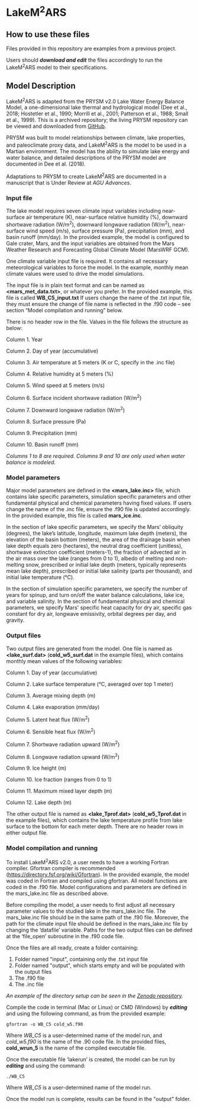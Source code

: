 # LakeM<sup>2</sup>ARS

## How to use these files

Files provided in this repository are examples from a previous project. 

Users should ***download and edit*** the files accordingly to run the LakeM<sup>2</sup>ARS model to their specifications. 

## Model Description
LakeM<sup>2</sup>ARS is adapted from the PRYSM v2.0 Lake Water Energy Balance Model, a one-dimensional lake thermal and hydrological model (Dee et al., 2018; Hostetler et al., 1990; Morrill et al., 2001; Patterson et al., 1988; Small et al., 1999). This is a archived repository; the living PRYSM repository can be viewed and downloaded from [GitHub](https://github.com/sylvia-dee/PRYSM).

PRYSM was built to model relationships between climate, lake properties, and paleoclimate proxy data, and LakeM<sup>2</sup>ARS is the model to be used in a Martian environment. The model has the ability to simulate lake energy and water balance, and detailed descriptions of the PRYSM model are documented in Dee et al. (2018). 

Adaptations to PRYSM to create LakeM<sup>2</sup>ARS are documented in a manuscript that is Under Review at *AGU Advances*.

### Input file

The lake model requires seven climate input variables including near-surface air temperature (K), near-surface relative humidity (%), downward shortwave radiation (W/m<sup>2</sup>), downward longwave radiation (W/m<sup>2</sup>), near-surface wind speed (m/s), surface pressure (Pa), precipitation (mm), and basin runoff (mm/day). In the provided example, the model is configured to Gale crater, Mars, and the input variables are obtained from the Mars Weather Research and Forecasting Global Climate Model (MarsWRF GCM).

One climate variable input file is required. It contains all necessary meteorological variables to force the model. In the example, monthly mean climate values were used to drive the model simulations. 

The input file is in plain text format and can be named as **<mars_met_data.txt>**, or whatever you prefer. In the provided example, this file is called **WB_C5_input.txt** If users change the name of the .txt input file, they must ensure the change of file name is reflected in the .f90 code – see section “Model compilation and running” below. 

There is no header row in the file. Values in the file follows the structure as below:

Column 1. Year

Column 2. Day of year (accumulative)

Column 3. Air temperature at 5 meters (K or C, specify in the .inc file)

Column 4. Relative humidity at 5 meters (%)

Column 5. Wind speed at 5 meters (m/s)

Column 6. Surface incident shortwave radiation (W/m<sup>2</sup>)

Column 7. Downward longwave radiation (W/m<sup>2</sup>)

Column 8. Surface pressure (Pa)

Column 9. Precipitation (mm)

Column 10. Basin runoff (mm)

*Columns 1 to 8 are required. Columns 9 and 10 are only used when water balance is modeled.*

### Model parameters
Major model parameters are defined in the **<mars_lake.inc>** file, which contains lake specific parameters, simulation specific parameters and other fundamental physical and chemical parameters having fixed values. If users change the name of the .inc file, ensure the .f90 file is updated accordingly. In the provided example, this file is called **mars_ice.inc**. 

In the section of lake specific parameters, we specify the Mars’ obliquity (degrees), the lake’s latitude, longitude, maximum lake depth (meters), the elevation of the basin bottom (meters), the area of the drainage basin when lake depth equals zero (hectares), the neutral drag coefficient (unitless), shortwave extinction coefficient (meters-1), the fraction of advected air in the air mass over the lake (ranges from 0 to 1), albedo of melting and non-melting snow, prescribed or initial lake depth (meters, typically represents mean lake depth), prescribed or initial lake salinity (parts per thousand), and initial lake temperature (°C).

In the section of simulation specific parameters, we specify the number of years for spinup, and turn on/off the water balance calculations, lake ice, and variable salinity. In the section of fundamental physical and chemical parameters, we specify Mars' specific heat capacity for dry air, specific gas constant for dry air, longwave emissivity, orbital degrees per day, and gravity.

### Output files

Two output files are generated from the model. One file is named as **<lake_surf.dat>** (**cold_w5_surf.dat** in the example files), which contains monthly mean values of the following variables:

Column 1. Day of year (accumulative)

Column 2. Lake surface temperature (°C, averaged over top 1 meter)

Column 3. Average mixing depth (m)

Column 4. Lake evaporation (mm/day)

Column 5. Latent heat flux (W/m<sup>2</sup>)

Column 6. Sensible heat flux (W/m<sup>2</sup>)

Column 7. Shortwave radiation upward (W/m<sup>2</sup>)

Column 8. Longwave radiation upward (W/m<sup>2</sup>)

Column 9. Ice height (m)

Column 10. Ice fraction (ranges from 0 to 1)

Column 11. Maximum mixed layer depth (m)

Column 12. Lake depth (m)

The other output file is named as **<lake_Tprof.dat>** (**cold_w5_Tprof.dat** in the example files), which contains the lake temperature profile from lake surface to the bottom for each meter depth. There are no header rows in either output file.

### Model compilation and running

To install LakeM<sup>2</sup>ARS v2.0, a user needs to have a working Fortran compiler. Gfortran compiler is recommended (https://directory.fsf.org/wiki/Gfortran). In the provided example, the model was coded in Fortran and compiled using gfortran. All model functions are coded in the .f90 file. Model configurations and parameters are defined in the mars_lake.inc file as described above.

Before compiling the model, a user needs to first adjust all necessary parameter values to the studied lake in the mars_lake.inc file. The mars_lake.inc file should be in the same path of the .f90 file. Moreover, the path for the climate input file should be defined in the mars_lake.inc file by changing the ‘datafile’ variable. Paths for the two output files can be defined at the ‘file_open’ subroutine in the .f90 code file.

Once the files are all ready, create a folder containing:
1. Folder named "input", containing only the .txt input file
2. Folder named "output", which starts empty and will be populated with the output files
3. The .f90 file
4. The .inc file
   
*An example of the directory setup can be seen in the [Zenodo repository](https://doi.org/10.5281/zenodo.14927285).*

Compile the code in terminal (Mac or Linux) or CMD (Windows) by ***editing*** and using the following command, as from the provided example:
```
gfortran -o WB_C5 cold_w5.f90
```
Where *WB_C5* is a user-determined name of the model run, and *cold_w5.f90* is the name of the .90 code file. In the provided files, **cold_wrun_5** is the name of the compiled executable file. 

Once the executable file ‘lakerun’ is created, the model can be run by ***editing*** and using the command:
```
./WB_C5
```
Where *WB_C5* is a user-determined name of the model run.

Once the model run is complete, results can be found in the "output" folder.
